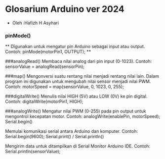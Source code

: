 # Glosarium Arduino ver 2024
* Oleh :Hafizh H Asyhari
### pinMode()

** Digunakan untuk mengatur pin Arduino sebagai input atau output.
Contoh: pinMode(motorPin1, OUTPUT); **

###analogRead()
Membaca nilai analog dari pin input (0-1023).
Contoh: sensorValue = analogRead(sensorPin);

###map()
Mengonversi suatu rentang nilai menjadi rentang nilai lain. Dalam program ini digunakan untuk mengubah nilai sensor menjadi nilai PWM.
Contoh: motorSpeed = map(sensorValue, 0, 1023, 0, 255);

###digitalWrite()
Menulis nilai HIGH (5V) atau LOW (0V) ke pin digital.
Contoh: digitalWrite(motorPin1, HIGH);

###analogWrite()
Mengatur nilai PWM (0-255) pada pin output untuk mengontrol kecepatan motor.
Contoh: analogWrite(enablePin, motorSpeed);
Serial.begin()

Memulai komunikasi serial antara Arduino dan komputer.
Contoh: Serial.begin(9600);
Serial.print() / Serial.println()

Mengirim data untuk ditampilkan di Serial Monitor Arduino IDE.
Contoh: Serial.println(sensorValue);
